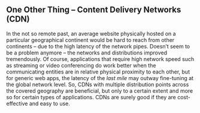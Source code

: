 ## One Other Thing – Content Delivery Networks (CDN)

In the not so remote past, an average website physically hosted on a particular
geographical continent would be hard to reach from other continents – due to the
high latency of the network pipes. Doesn’t seem to be a problem anymore – the
networks and distributions improved tremendously. Of course, applications that
require high network speed such as streaming or video conferencing do work
better when the communicating entities are in relative physical proximity to
each other, but for generic web apps, the latency of the *last mile* may outway
fine-tuning at the global network level. So, CDNs with multiple distribution
points across the covered geography are beneficial, but only to a certain extent
and more so for certain types of applications. CDNs are surely good if they are
cost-effective and easy to use.
